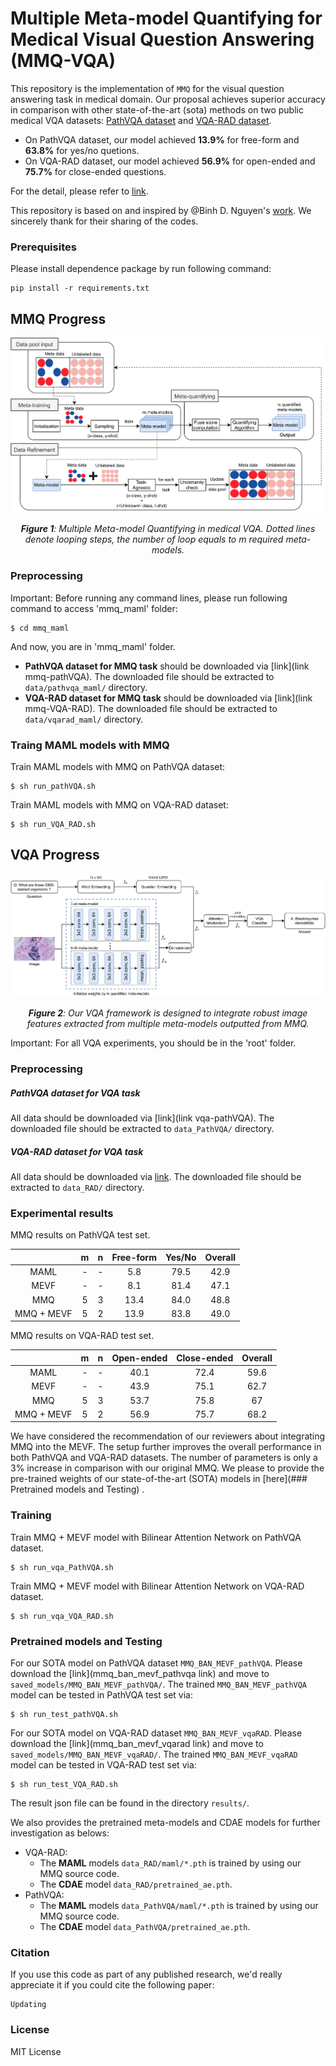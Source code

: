# Multiple Meta-model Quantifying for Medical Visual Question Answering (MMQ-VQA)

This repository is the implementation of `MMQ` for the visual question answering task in medical domain. Our proposal achieves superior accuracy in comparison with other state-of-the-art (sota) methods on two public medical VQA datasets: [PathVQA dataset](aa) and [VQA-RAD dataset](https://www.nature.com/articles/sdata2018251#data-citations).

* On PathVQA dataset, our model achieved **13.9%** for free-form and **63.8%** for yes/no quetions.
* On VQA-RAD dataset, our model achieved **56.9%** for open-ended and **75.7%** for close-ended questions.

For the detail, please refer to [link](https://arxiv.org/pdf/2105.08913.pdf). 

This repository is based on and inspired by @Binh D. Nguyen's [work](https://github.com/aioz-ai/MICCAI19-MedVQA). We sincerely thank for their sharing of the codes.

### Prerequisites

Please install dependence package by run following command:
```
pip install -r requirements.txt
```
## MMQ Progress

![Fig-1](misc/MMQ_Annotation.png)
*<center>**Figure 1**: Multiple Meta-model Quantifying in medical VQA. Dotted lines denote looping steps, the number of loop equals to $m$ required meta-models.</center>*

### Preprocessing

Important: Before running any command lines, please run following command to access 'mmq_maml' folder:

```
$ cd mmq_maml
```

And now, you are in 'mmq_maml' folder.

* **PathVQA dataset for MMQ task** should be downloaded via [link](link mmq-pathVQA). The downloaded file should be extracted to `data/pathvqa_maml/` directory.
* **VQA-RAD dataset for MMQ task** should be downloaded via [link](link mmq-VQA-RAD). The downloaded file should be extracted to `data/vqarad_maml/` directory.

### Traing MAML models with MMQ

Train MAML models with MMQ on PathVQA dataset:
```
$ sh run_pathVQA.sh
```
Train MAML models with MMQ on VQA-RAD dataset:
```
$ sh run_VQA_RAD.sh
```

## VQA Progress

![Fig-2](misc/VQA_Framework.png)
*<center>**Figure 2**: Our VQA framework is designed to integrate robust image features extracted from multiple meta-models outputted from MMQ.</center>*

Important: For all VQA experiments, you should be in the 'root' folder.

### Preprocessing

##### PathVQA dataset for VQA task

All data should be downloaded via [link](link vqa-pathVQA). The downloaded file should be extracted to `data_PathVQA/` directory.

##### VQA-RAD dataset for VQA task

All data should be downloaded via [link](https://drive.google.com/file/d/1ZTZdrwt1Z2fHehQujYKpj1o9Hf0Jylr7/view?usp=sharing). The downloaded file should be extracted to `data_RAD/` directory.

### Experimental results

MMQ results on PathVQA test set.

|            | m | n | Free-form | Yes/No | Overall |
|:----------:|:-:|:-:|:---------:|:------:|:-------:|
|    MAML    | - | - |    5.8    |  79.5  |   42.9  |
|    MEVF    | - | - |    8.1    |  81.4  |   47.1  |
|     MMQ    | 5 | 3 |    13.4   |  84.0  |   48.8  |
| MMQ + MEVF | 5 | 2 |    13.9   |  83.8  |   49.0  |

MMQ results on VQA-RAD test set.

|            | m | n | Open-ended | Close-ended | Overall |
|:----------:|:-:|:-:|:----------:|:-----------:|:-------:|
|    MAML    | - | - |    40.1    |     72.4    |   59.6  |
|    MEVF    | - | - |    43.9    |     75.1    |   62.7  |
|     MMQ    | 5 | 3 |    53.7    |     75.8    |    67   |
| MMQ + MEVF | 5 | 2 |    56.9    |     75.7    |   68.2  |

We have considered the recommendation of our reviewers about integrating MMQ into the MEVF. The setup further improves the overall performance in both PathVQA and VQA-RAD datasets. The number of parameters is only a 3% increase in comparison with our original MMQ. We please to provide the pre-trained weights of our state-of-the-art (SOTA) models in [here](### Pretrained models and Testing) .

### Training

Train MMQ + MEVF model with Bilinear Attention Network on PathVQA dataset.
```
$ sh run_vqa_PathVQA.sh
```

Train MMQ + MEVF model with Bilinear Attention Network on VQA-RAD dataset.
```
$ sh run_vqa_VQA_RAD.sh
```

### Pretrained models and Testing

For our SOTA model on PathVQA dataset `MMQ_BAN_MEVF_pathVQA`. Please download the [link](mmq_ban_mevf_pathvqa link) and move to `saved_models/MMQ_BAN_MEVF_pathVQA/`. The trained `MMQ_BAN_MEVF_pathVQA` model can be tested in PathVQA test set via: 
```
$ sh run_test_pathVQA.sh
```
For our  SOTA model on VQA-RAD dataset `MMQ_BAN_MEVF_vqaRAD`. Please download the [link](mmq_ban_mevf_vqarad link) and move to `saved_models/MMQ_BAN_MEVF_vqaRAD/`. The trained `MMQ_BAN_MEVF_vqaRAD` model can be tested in VQA-RAD test set via:
```
$ sh run_test_VQA_RAD.sh
```
The result json file can be found in the directory `results/`.

We also provides the pretrained meta-models and CDAE models for further investigation as belows:
* VQA-RAD:
    * The **MAML** models `data_RAD/maml/*.pth` is trained by using our MMQ source code.
    * The **CDAE** model `data_RAD/pretrained_ae.pth`.
* PathVQA:
    * The **MAML** models `data_PathVQA/maml/*.pth` is trained by using our MMQ source code.
    * The **CDAE** model `data_PathVQA/pretrained_ae.pth`.

### Citation

If you use this code as part of any published research, we'd really appreciate it if you could cite the following paper:

```
Updating
```

### License

MIT License


